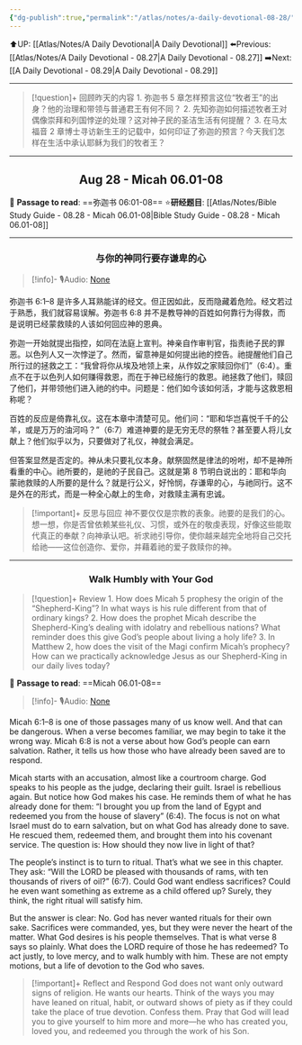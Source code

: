 ```yaml
---
{"dg-publish":true,"permalink":"/atlas/notes/a-daily-devotional-08-28/"}
---
```


 ⬆️UP: [[Atlas/Notes/A Daily Devotional\|A Daily Devotional]]
⬅️Previous: [[Atlas/Notes/A Daily Devotional - 08.27\|A Daily Devotional - 08.27]]
➡️Next: [[A Daily Devotional - 08.29\|A Daily Devotional - 08.29]]

---

> [!question]+ 回顾昨天的内容
> 1.⁠ ⁠弥迦书 5 章怎样预言这位“牧者王”的出身？他的治理和带领与普通君王有何不同？
2.⁠ ⁠先知弥迦如何描述牧者王对偶像崇拜和列国悖逆的处理？这对神子民的圣洁生活有何提醒？
3.⁠ ⁠在马太福音 2 章博士寻访新生王的记载中，如何印证了弥迦的预言？今天我们怎样在生活中承认耶稣为我们的牧者王？



---
## <center>Aug 28 - Micah 06.01-08</center>

📖 **Passage to read**: ==弥迦书 06:01-08==
⭐**研经题目**: [[Atlas/Notes/Bible Study Guide - 08.28 - Micah 06.01-08\|Bible Study Guide - 08.28 - Micah 06.01-08]]

---
### <center>与你的神同行要存谦卑的心</center>

> [!info]- 🎙️Audio: [None]()


弥迦书 6:1–8 是许多人耳熟能详的经文。但正因如此，反而隐藏着危险。经文若过于熟悉，我们就容易误解。弥迦书 6:8 并不是教导神的百姓如何靠行为得救，而是说明已经蒙救赎的人该如何回应神的恩典。

弥迦一开始就提出指控，如同在法庭上宣判。神亲自作审判官，指责祂子民的罪恶。以色列人又一次悖逆了。然而，留意神是如何提出祂的控告。祂提醒他们自己所行过的拯救之工：“我曾将你从埃及地领上来，从作奴之家赎回你们”（6:4）。重点不在于以色列人如何赚得救恩，而在于神已经施行的救恩。祂拯救了他们，赎回了他们，并带领他们进入祂的约中。问题是：他们如今该如何活，才能与这救恩相称呢？

百姓的反应是倚靠礼仪。这在本章中清楚可见。他们问：“耶和华岂喜悦千千的公羊，或是万万的油河吗？”（6:7）难道神要的是无穷无尽的祭牲？甚至要人将儿女献上？他们似乎以为，只要做对了礼仪，神就会满足。

但答案显然是否定的。神从未只要礼仪本身。献祭固然是律法的吩咐，却不是神所看重的中心。祂所要的，是祂的子民自己。这就是第 8 节明白说出的：耶和华向蒙祂救赎的人所要的是什么？就是行公义，好怜悯，存谦卑的心，与祂同行。这不是外在的形式，而是一种全心献上的生命，对救赎主满有忠诚。

> [!important]+ 反思与回应
神不要仅仅是宗教的表象。祂要的是我们的心。想一想，你是否曾依赖某些礼仪、习惯，或外在的敬虔表现，好像这些能取代真正的奉献？向神承认吧。祈求祂引导你，使你越来越完全地将自己交托给祂——这位创造你、爱你，并藉着祂的爱子救赎你的神。

---
### <center>Walk Humbly with Your God</center>

> [!question]+ Review
> 1.⁠ ⁠How does Micah 5 prophesy the origin of the “Shepherd-King”? In what ways is his rule different from that of ordinary kings?
2.⁠ ⁠How does the prophet Micah describe the Shepherd-King’s dealing with idolatry and rebellious nations? What reminder does this give God’s people about living a holy life?
3.⁠ ⁠In Matthew 2, how does the visit of the Magi confirm Micah’s prophecy? How can we practically acknowledge Jesus as our Shepherd-King in our daily lives today?

📖 **Passage to read**: ==Micah 06.01-08==

> [!info]- 🎙️Audio: [None]()  



Micah 6:1–8 is one of those passages many of us know well. And that can be dangerous. When a verse becomes familiar, we may begin to take it the wrong way. Micah 6:8 is not a verse about how God’s people can earn salvation. Rather, it tells us how those who have already been saved are to respond.

Micah starts with an accusation, almost like a courtroom charge. God speaks to his people as the judge, declaring their guilt. Israel is rebellious again. But notice how God makes his case. He reminds them of what he has already done for them: “I brought you up from the land of Egypt and redeemed you from the house of slavery” (6:4). The focus is not on what Israel must do to earn salvation, but on what God has already done to save. He rescued them, redeemed them, and brought them into his covenant service. The question is: How should they now live in light of that?

The people’s instinct is to turn to ritual. That’s what we see in this chapter. They ask: “Will the LORD be pleased with thousands of rams, with ten thousands of rivers of oil?” (6:7). Could God want endless sacrifices? Could he even want something as extreme as a child offered up? Surely, they think, the right ritual will satisfy him.

But the answer is clear: No. God has never wanted rituals for their own sake. Sacrifices were commanded, yes, but they were never the heart of the matter. What God desires is his people themselves. That is what verse 8 says so plainly. What does the LORD require of those he has redeemed? To act justly, to love mercy, and to walk humbly with him. These are not empty motions, but a life of devotion to the God who saves.

> [!important]+ Reflect and Respond
God does not want only outward signs of religion. He wants our hearts. Think of the ways you may have leaned on ritual, habit, or outward shows of piety as if they could take the place of true devotion. Confess them. Pray that God will lead you to give yourself to him more and more—he who has created you, loved you, and redeemed you through the work of his Son.

